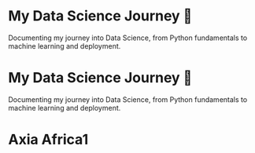 # My Data Science Journey 🚀
Documenting my journey into Data Science, from Python fundamentals to machine learning and deployment.
# My Data Science Journey 🚀
Documenting my journey into Data Science, from Python fundamentals to machine learning and deployment.
# Axia Africa1
